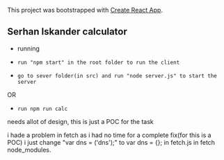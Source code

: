 This project was bootstrapped with [Create React App](https://github.com/facebookincubator/create-react-app).


## Serhan Iskander calculator

-  running
-     run "npm start" in the root folder to run the client
-     go to sever folder(in src) and run "node server.js" to start the server

OR
-     run npm run calc

needs allot of design, this is just a POC for the task
 
i hade a problem in fetch as i had no time for a complete fix(for this is a POC)
i just change "var dns = ('dns');" to var dns = {}; in fetch.js in fetch node_modules.
